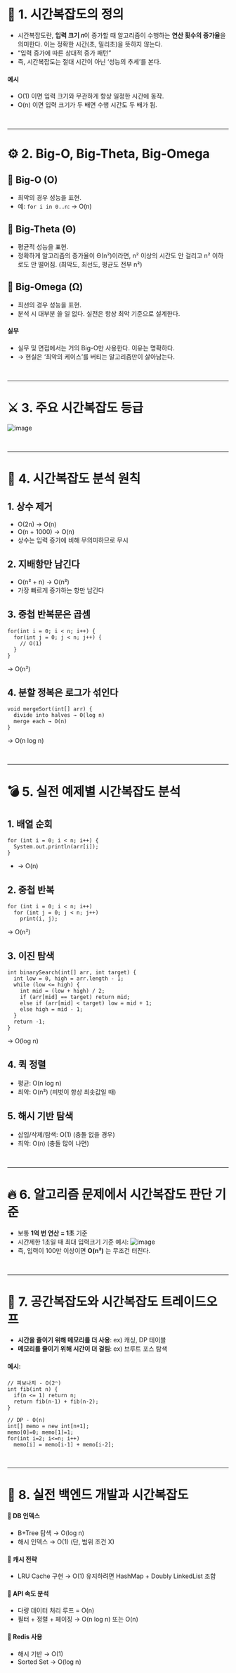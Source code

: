 # 🧠 1. 시간복잡도의 정의
- 시간복잡도란, **입력 크기 𝑛**이 증가할 때 알고리즘이 수행하는 **연산 횟수의 증가율**을 의미한다. 이는 정확한 시간(초, 밀리초)을 뜻하지 않는다.
- “입력 증가에 따른 상대적 증가 패턴”
- 즉, 시간복잡도는 절대 시간이 아닌 ‘성능의 추세’를 본다.
#### 예시
- O(1) 이면 입력 크기와 무관하게 항상 일정한 시간에 동작.
- O(n) 이면 입력 크기가 두 배면 수행 시간도 두 배가 됨.

<br>

---
# ⚙️ 2. Big-O, Big-Theta, Big-Omega
## 📌 Big-O (O)
- 최악의 경우 성능을 표현.
- 예: `for i in 0..n`: → O(n)
## 📌 Big-Theta (Θ)
- 평균적 성능을 표현.
- 정확하게 알고리즘의 증가율이 Θ(n²)이라면, n² 이상의 시간도 안 걸리고 n² 이하로도 안 떨어짐. (최악도, 최선도, 평균도 전부 n²)
## 📌 Big-Omega (Ω)
- 최선의 경우 성능을 표현.
- 분석 시 대부분 쓸 일 없다. 실전은 항상 최악 기준으로 설계한다.
#### 실무
- 실무 및 면접에서는 거의 Big-O만 사용한다. 이유는 명확하다.
- → 현실은 ‘최악의 케이스’를 버티는 알고리즘만이 살아남는다.

<br>

---
# ⚔️ 3. 주요 시간복잡도 등급
![image](https://github.com/user-attachments/assets/6e0a99d2-8ede-4a81-a90e-18d1b1e2c298)

<br>

---
# 🧩 4. 시간복잡도 분석 원칙
## 1. 상수 제거
- O(2n) → O(n)
- O(n + 1000) → O(n)
- 상수는 입력 증가에 비해 무의미하므로 무시
## 2. 지배항만 남긴다
- O(n² + n) → O(n²)
- 가장 빠르게 증가하는 항만 남긴다
## 3. 중첩 반복문은 곱셈
```
for(int i = 0; i < n; i++) {
  for(int j = 0; j < n; j++) {
    // O(1)
  }
}
```
→ O(n²)
## 4. 분할 정복은 로그가 섞인다
```
void mergeSort(int[] arr) {
  divide into halves → O(log n)
  merge each → O(n)
}
```
→ O(n log n)

<br>

---
# 💣 5. 실전 예제별 시간복잡도 분석
## 1. 배열 순회
```
for (int i = 0; i < n; i++) {
  System.out.println(arr[i]);
}
```
- → O(n)
## 2. 중첩 반복
```
for (int i = 0; i < n; i++)
  for (int j = 0; j < n; j++)
    print(i, j);
```
→ O(n²)
## 3. 이진 탐색
```
int binarySearch(int[] arr, int target) {
  int low = 0, high = arr.length - 1;
  while (low <= high) {
    int mid = (low + high) / 2;
    if (arr[mid] == target) return mid;
    else if (arr[mid] < target) low = mid + 1;
    else high = mid - 1;
  }
  return -1;
}
```
→ O(log n)
## 4. 퀵 정렬
- 평균: O(n log n)
- 최악: O(n²) (피벗이 항상 최솟값일 때)
## 5. 해시 기반 탐색
- 삽입/삭제/탐색: O(1) (충돌 없을 경우)
- 최악: O(n) (충돌 많이 나면)

<br>

---
# 🔥 6. 알고리즘 문제에서 시간복잡도 판단 기준
- 보통 **1억 번 연산 = 1초** 기준
- 시간제한 1초일 때 최대 입력크기 기준 예시:
![image](https://github.com/user-attachments/assets/3b0f50bb-c625-4f9d-b0d1-36cc9471fad1)
- 즉, 입력이 100만 이상이면 **O(n²)** 는 무조건 터진다.

<br>

---
# 🧠 7. 공간복잡도와 시간복잡도 트레이드오프
- **시간을 줄이기 위해 메모리를 더 사용**: ex) 캐싱, DP 테이블
- **메모리를 줄이기 위해 시간이 더 걸림**: ex) 브루트 포스 탐색
#### 예시:
```
// 피보나치 - O(2ⁿ)
int fib(int n) {
  if(n <= 1) return n;
  return fib(n-1) + fib(n-2);
}

// DP - O(n)
int[] memo = new int[n+1];
memo[0]=0; memo[1]=1;
for(int i=2; i<=n; i++)
  memo[i] = memo[i-1] + memo[i-2];
```

<br>

---
# 📌 8. 실전 백엔드 개발과 시간복잡도
#### 🔸 DB 인덱스
- B+Tree 탐색 → O(log n)
- 해시 인덱스 → O(1) (단, 범위 조건 X)
#### 🔸 캐시 전략
- LRU Cache 구현 → O(1) 유지하려면 HashMap + Doubly LinkedList 조합
#### 🔸 API 속도 분석
- 다량 데이터 처리 루프 = O(n)
- 필터 + 정렬 + 페이징 → O(n log n) 또는 O(n)
#### 🔸 Redis 사용
- 해시 기반 → O(1)
- Sorted Set → O(log n)
